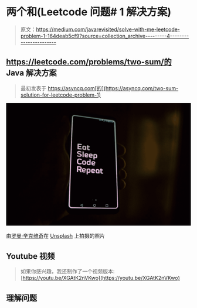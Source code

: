 # 两个和(Leetcode 问题# 1 解决方案)

> 原文：<https://medium.com/javarevisited/solve-with-me-leetcode-problem-1-164deab5cf9?source=collection_archive---------4----------------------->

## https://leetcode.com/problems/two-sum/的 Java 解决方案

> 最初发表于 https://asyncq.com[的](https://asyncq.com/two-sum-solution-for-leetcode-problem-1)

![](img/b1730bd62ad8d03ba10d627029c18fda.png)

由[罗曼·辛克维奇](https://unsplash.com/@synkevych?utm_source=medium&utm_medium=referral)在 [Unsplash](https://unsplash.com?utm_source=medium&utm_medium=referral) 上拍摄的照片

## Youtube 视频

> 如果你感兴趣，我还制作了一个视频版本:[https://youtu.be/XGAtK2nVKwo](https://youtu.be/XGAtK2nVKwo)

## 理解问题